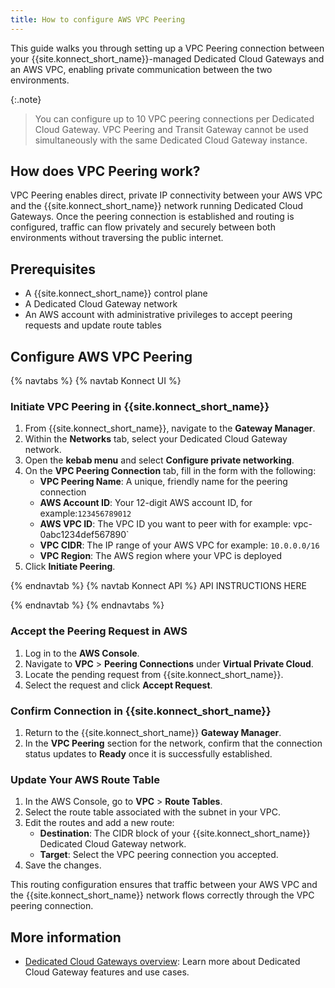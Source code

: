 ```yaml
---
title: How to configure AWS VPC Peering
---
```


This guide walks you through setting up a VPC Peering connection between your {{site.konnect_short_name}}-managed Dedicated Cloud Gateways and an AWS VPC, enabling private communication between the two environments.

{:.note}
> You can configure up to 10 VPC peering connections per Dedicated Cloud Gateway. VPC Peering and Transit Gateway cannot be used simultaneously with the same Dedicated Cloud Gateway instance.

## How does VPC Peering work?

VPC Peering enables direct, private IP connectivity between your AWS VPC and the {{site.konnect_short_name}} network running Dedicated Cloud Gateways. Once the peering connection is established and routing is configured, traffic can flow privately and securely between both environments without traversing the public internet.

## Prerequisites

* A {{site.konnect_short_name}} control plane
* A Dedicated Cloud Gateway network
* An AWS account with administrative privileges to accept peering requests and update route tables

## Configure AWS VPC Peering
{% navtabs %}
{% navtab Konnect UI %}
### Initiate VPC Peering in {{site.konnect_short_name}}

1. From {{site.konnect_short_name}}, navigate to the **Gateway Manager**.
1. Within the **Networks** tab, select your Dedicated Cloud Gateway network.
1. Open the **kebab menu** and select **Configure private networking**.
1. On the **VPC Peering Connection** tab, fill in the form with the following:
    * **VPC Peering Name**: A unique, friendly name for the peering connection
    * **AWS Account ID**: Your 12-digit AWS account ID, for example:`123456789012`
    * **AWS VPC ID**: The VPC ID you want to peer with for example: vpc-0abc1234def567890`
    * **VPC CIDR**: The IP range of your AWS VPC for example: `10.0.0.0/16`
    * **VPC Region**: The AWS region where your VPC is deployed
1. Click **Initiate Peering**.

{% endnavtab %}
{% navtab Konnect API %}
API INSTRUCTIONS HERE

{% endnavtab %}
{% endnavtabs %}
### Accept the Peering Request in AWS

1. Log in to the **AWS Console**.
1. Navigate to **VPC** > **Peering Connections** under **Virtual Private Cloud**.
1. Locate the pending request from {{site.konnect_short_name}}.
1. Select the request and click **Accept Request**.

### Confirm Connection in {{site.konnect_short_name}}

1. Return to the {{site.konnect_short_name}} **Gateway Manager**.
1. In the **VPC Peering** section for the network, confirm that the connection status updates to **Ready** once it is successfully established.

### Update Your AWS Route Table

1. In the AWS Console, go to **VPC** > **Route Tables**.
1. Select the route table associated with the subnet in your VPC.
1. Edit the routes and add a new route:
    * **Destination**: The CIDR block of your {{site.konnect_short_name}} Dedicated Cloud Gateway network.
    * **Target**: Select the VPC peering connection you accepted.
1. Save the changes.

This routing configuration ensures that traffic between your AWS VPC and the {{site.konnect_short_name}} network flows correctly through the VPC peering connection.



## More information

* [Dedicated Cloud Gateways overview](/konnect/gateway-manager/dedicated-cloud-gateways/): Learn more about Dedicated Cloud Gateway features and use cases.